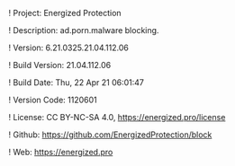 ! Project: Energized Protection

! Description: ad.porn.malware blocking.

! Version: 6.21.0325.21.04.112.06

! Build Version: 21.04.112.06

! Build Date: Thu, 22 Apr 21 06:01:47

! Version Code: 1120601

! License: CC BY-NC-SA 4.0, https://energized.pro/license

! Github: https://github.com/EnergizedProtection/block

! Web: https://energized.pro

